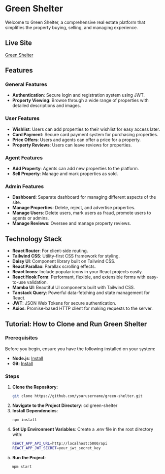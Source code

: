 # Green Shelter

Welcome to Green Shelter, a comprehensive real estate platform that simplifies the property buying, selling, and managing experience.

## Live Site
[Green Shelter](https://greeen-shelter.web.app)

## Features

### General Features
- **Authentication**: Secure login and registration system using JWT.
- **Property Viewing**: Browse through a wide range of properties with detailed descriptions and images.

### User Features
- **Wishlist**: Users can add properties to their wishlist for easy access later.
- **Card Payment**: Secure card payment system for purchasing properties.
- **Price Offers**: Users and agents can offer a price for a property.
- **Property Reviews**: Users can leave reviews for properties.

### Agent Features
- **Add Property**: Agents can add new properties to the platform.
- **Sell Property**: Manage and mark properties as sold.

### Admin Features
- **Dashboard**: Separate dashboard for managing different aspects of the site.
- **Manage Properties**: Delete, reject, and advertise properties.
- **Manage Users**: Delete users, mark users as fraud, promote users to agents or admins.
- **Manage Reviews**: Oversee and manage property reviews.

## Technology Stack
- **React Router**: For client-side routing.
- **Tailwind CSS**: Utility-first CSS framework for styling.
- **Daisy UI**: Component library built on Tailwind CSS.
- **React Parallax**: Parallax scrolling effects.
- **React Icons**: Include popular icons in your React projects easily.
- **React Hook Form**: Performant, flexible, and extensible forms with easy-to-use validation.
- **Mamba UI**: Beautiful UI components built with Tailwind CSS.
- **Tanstack Query**: Powerful data-fetching and state management for React.
- **JWT**: JSON Web Tokens for secure authentication.
- **Axios**: Promise-based HTTP client for making requests to the server.

## Tutorial: How to Clone and Run Green Shelter

### Prerequisites
Before you begin, ensure you have the following installed on your system:
- **Node.js**: [Install](https://nodejs.org/)
- **Git**: [Install](https://git-scm.com/)

### Steps

1. **Clone the Repository**:
   ```bash
   git clone https://github.com/yourusername/green-shelter.git
2. **Navigate to the Project Directory**:
   cd green-shelter
3. **Install Dependencies**:
    ```bash
   npm install
5. **Set Up Environment Variables**:
   Create a .env file in the root directory with:
    ```bash
    REACT_APP_API_URL=http://localhost:5000/api
    REACT_APP_JWT_SECRET=your_jwt_secret_key
7. **Run the Project**:
 ```bash
    npm start


